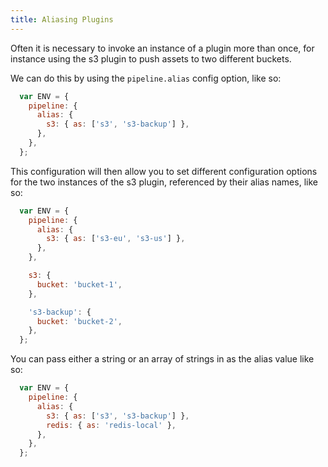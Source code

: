 ```yaml
---
title: Aliasing Plugins
---
```


Often it is necessary to invoke an instance of a plugin more than once, for instance using the s3 plugin to push assets to two different buckets.

We can do this by using the `pipeline.alias` config option, like so:

```javascript
  var ENV = {
    pipeline: {
      alias: {
        s3: { as: ['s3', 's3-backup'] },
      },
    },
  };
```

This configuration will then allow you to set different configuration options for the two instances of the s3 plugin, referenced by their alias names, like so:

```javascript
  var ENV = {
    pipeline: {
      alias: {
        s3: { as: ['s3-eu', 's3-us'] },
      },
    },

    s3: {
      bucket: 'bucket-1',
    },

    's3-backup': {
      bucket: 'bucket-2',
    },
  };
```

You can pass either a string or an array of strings in as the alias value like so:

```javascript
  var ENV = {
    pipeline: {
      alias: {
        s3: { as: ['s3', 's3-backup'] },
        redis: { as: 'redis-local' },
      },
    },
  };
```

